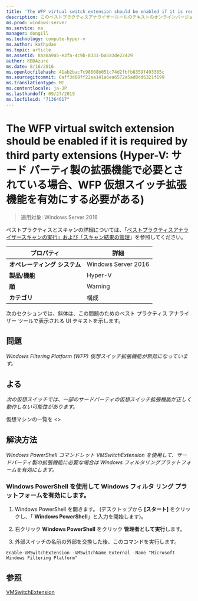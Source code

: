 ```yaml
---
title: 'The WFP virtual switch extension should be enabled if it is required by third party extensions (Hyper-V: サード パーティ製の拡張機能で必要とされている場合、WFP 仮想スイッチ拡張機能を有効にする必要がある)'
description: このベストプラクティスアナライザールールのテキストのオンラインバージョン。
ms.prod: windows-server
ms.service: na
manager: dongill
ms.technology: compute-hyper-v
ms.author: kathydav
ms.topic: article
ms.assetid: 8aa8a9a5-e3fa-4c9b-8331-ba5a3de22429
author: KBDAzure
ms.date: 8/16/2016
ms.openlocfilehash: 41ab2bac7c98608b051c74d2fbfb8359f493385c
ms.sourcegitcommit: 6aff3d88ff22ea141a6ea6572a5ad8dd6321f199
ms.translationtype: MT
ms.contentlocale: ja-JP
ms.lasthandoff: 09/27/2019
ms.locfileid: "71364617"
---
```

# <a name="the-wfp-virtual-switch-extension-should-be-enabled-if-it-is-required-by-third-party-extensions"></a>The WFP virtual switch extension should be enabled if it is required by third party extensions (Hyper-V: サード パーティ製の拡張機能で必要とされている場合、WFP 仮想スイッチ拡張機能を有効にする必要がある)

>適用対象: Windows Server 2016

ベストプラクティスとスキャンの詳細については、「[ベストプラクティスアナライザースキャンの実行」および「スキャン結果の管理](https://go.microsoft.com/fwlink/p/?LinkID=223177)」を参照してください。  
  
|プロパティ|詳細|  
|-|-|  
|**オペレーティング システム**|Windows Server 2016|  
|**製品/機能**|Hyper-V|  
|**順**|Warning|  
|**カテゴリ**|構成|  
  
次のセクションでは、斜体は、この問題のためのベスト プラクティス アナライザー ツールで表示される UI テキストを示します。  
  
## <a name="issue"></a>**問題**  
*Windows Filtering Platform (WFP) 仮想スイッチ拡張機能が無効になっています。*  
  
## <a name="impact"></a>**よる**  
*次の仮想スイッチでは、一部のサードパーティの仮想スイッチ拡張機能が正しく動作しない可能性があります。*  
  
仮想マシンの一覧を \<>  
  
## <a name="resolution"></a>**解決方法**  
*Windows PowerShell コマンドレット VMSwitchExtension を使用して、サードパーティ製の拡張機能に必要な場合は Windows フィルタリングプラットフォームを有効にします。*  
  
### <a name="enable-the-windows-filtering-platform-using-windows-powershell"></a>Windows PowerShell を使用して Windows フィルタ リング プラットフォームを有効にします。  
  
1.  Windows PowerShell を開きます。 (デスクトップから **[スタート]** をクリックし、「 **Windows PowerShell**」と入力を開始します)。  
  
2.  右クリック **Windows PowerShell**  をクリック **管理者として実行**します。  
  
3.  外部スイッチの名前の外部を交換した後、このコマンドを実行します。  
  
```  
Enable-VMSwitchExtension -VMSwitchName External -Name "Microsoft Windows Filtering Platform"  
```  
  
## <a name="see-also"></a>参照  
[VMSwitchExtension](https://technet.microsoft.com/library/hh848541.aspx)  
  


